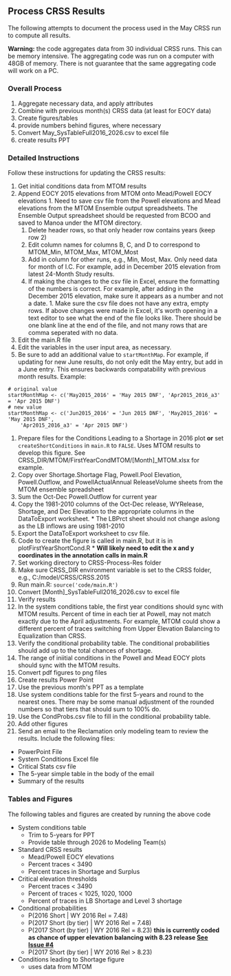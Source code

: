 ## Process CRSS Results

The following attempts to document the process used in the May CRSS run to compute all 
results. 

**Warning:** the code aggregates data from 30 individual CRSS runs. This can be memory intensive.
The aggregating code was run on a computer with 48GB of memory. There is not guarantee 
that the same aggregating code will work on a PC. 

### Overall Process  

1. Aggregate necessary data, and apply attributes
1. Combine with previous month(s) CRSS data (at least for EOCY data)
1. Create figures/tables
  1. provide numbers behind figures, where necessary 
1. Convert May_SysTableFull2016_2026.csv to excel file
1. create results PPT

### Detailed Instructions

Follow these instructions for updating the CRSS results:

1. Get initial conditions data from MTOM results
  1. Append EOCY 2015 elevations from MTOM onto Mead/Powell EOCY elevations
    1. Need to save csv file from the Powell elevations and Mead elevations from the MTOM Ensemble output spreadsheets. The Ensemble Output spreadsheet should be requested from BCOO and saved to Manoa under the MTOM directory.
      1. Delete header rows, so that only header row contains years (keep row 2)
      1. Edit column names for columns B, C, and D to correspond to MTOM_Min, MTOM_Max, MTOM_Most
      1. Add in column for other runs, e.g., Min, Most, Max. Only need data for month of I.C. For example, add in December 2015 elevation from latest 24-Month Study results.
      1. If making the changes to the csv file in Excel, ensure the formatting of the numbers is correct. For example, after adding in the December 2015 elevation, make sure it appears as a number and not a date.
    1. Make sure the csv file does not have any extra, empty rows. If above changes were made in Excel, it's worth opening in a text editor to see what the end of the file looks like. There should be one blank line at the end of the file, and not many rows that are comma seperated with no data.
1. Edit the main.R file
  1. Edit the variables in the user input area, as necessary.
  1. Be sure to add an additional value to `startMonthMap`. For example, if updating for new June results, do not only edit the May entry, but add in a June entry. This ensures backwards compatability with previous month results. Example:
  ```
  # original value
  startMonthMap <- c('May2015_2016' = 'May 2015 DNF', 'Apr2015_2016_a3' = 'Apr 2015 DNF')
  # new value
  startMonthMap <- c('Jun2015_2016' = 'Jun 2015 DNF', 'May2015_2016' = 'May 2015 DNF', 
	  'Apr2015_2016_a3' = 'Apr 2015 DNF')
  ```
1. Prepare files for the Conditions Leading to a Shortage in 2016 plot **or** set `createShortConditions` in `main.R` to `FALSE`. Uses MTOM results to develop this figure. See CRSS_DIR/MTOM/FirstYearCondMTOM/[Month]_MTOM.xlsx for example.
  1. Copy over Shortage.Shortage Flag, Powell.Pool Elevation, Powell.Outflow, and PowellActualAnnual ReleaseVolume sheets from the MTOM ensemble spreadsheet
  1. Sum the Oct-Dec Powell.Outflow for current year
  1. Copy the 1981-2010 columns of the Oct-Dec release, WYRelease, Shortage, and Dec Elevation to the appropriate columns in the DataToExport worksheet.
    * The LBPrct sheet should not change aslong as the LB inflows are using 1981-2010
  1. Export the DataToExport worksheet to csv file.
  1. Code to create the figure is called in main.R, but it is in plotFirstYearShortCond.R
    * **Will likely need to edit the x and y coordinates in the annotation calls in main.R**
1. Set working directory to CRSS-Process-Res folder
1. Make sure CRSS_DIR environment variable is set to the CRSS folder, e.g., C:/model/CRSS/CRSS.2015
1. Run main.R: `source('code/main.R')`
1. Convert [Month]_SysTableFull2016_2026.csv to excel file
1. Verify results
  1. In the system conditions table, the first year conditions should sync with MTOM results. Percent of time in each tier at Powell, may not match exactly due to the April adjustments. For example, MTOM could show a different percent of traces switching from Upper Elevation Balancing to Equalization than CRSS. 
  1. Verify the conditional probability table. The conditional probabilities should add up to the total chances of shortage.
  1. The range of iniitial conditions in the Powell and Mead EOCY plots should sync with the MTOM results.
1. Convert pdf figures to png files
1. Create results Power Point
  1. Use the previous month's PPT as a template
  1. Use system conditions table for the first 5-years and round to the nearest ones. There may be some manual adjustment of the rounded numbers so that tiers that should sum to 100% do.
  1. Use the CondProbs.csv file to fill in the conditional probability table.
  1. Add other figures
1. Send an email to the Reclamation only modeling team to review the results. Include the following files:
  * PowerPoint File
  * System Conditions Excel file
  * Critical Stats csv file
  * The 5-year simple table in the body of the email
  * Summary of the results

### Tables and Figures

The following tables and figures are created by running the above code
  
* System conditions table
  * Trim to 5-years for PPT
  * Provide table through 2026 to Modeling Team(s)
* Standard CRSS results
  * Mead/Powell EOCY elevations
  * Percent traces < 3490 
  * Percent traces in Shortage and Surplus
* Critical elevation thresholds
  * Percent traces < 3490 
  * Percent of traces < 1025, 1020, 1000
  * Percent of traces in LB Shortage and Level 3 shortage
* Conditional probabilities
  * P(2016 Short | WY 2016 Rel = 7.48)
  * P(2017 Short (by tier) | WY 2016 Rel = 7.48)
  * P(2017 Short (by tier) | WY 2016 Rel = 8.23) **this is currently coded as chance of upper 
    elevation balancing with 8.23 release [See Issue #4](https://github.com/rabutler/Process-CRSS-Res/issues/4)**
  * P(2017 Short (by tier) | WY 2016 Rel > 8.23)
* Conditions leading to Shortage figure
  * uses data from MTOM
	